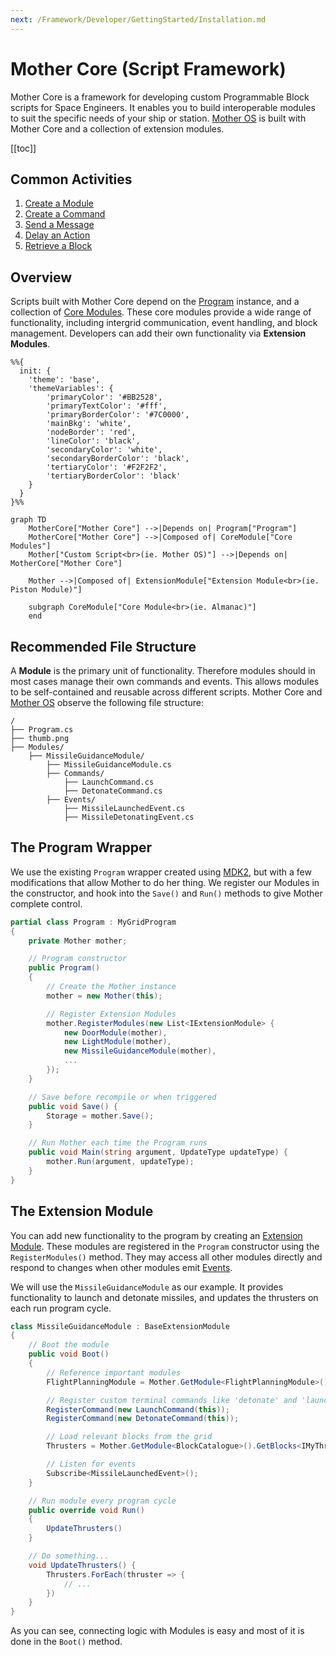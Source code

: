 ```yaml
---
next: /Framework/Developer/GettingStarted/Installation.md
---
```



<script setup>
import { ref, computed, onMounted } from 'vue'

const isDark = ref(false)

const getDarkMode = () => {
    const theme = document.documentElement.getAttribute('data-theme')
    isDark.value = theme === 'dark'
}

onMounted(() => {
    const observer = new MutationObserver(getDarkMode)
    observer.observe(document.documentElement, { attributes: true, attributeFilter: ['data-theme'] })
})



// const isDark = computed(() => {
//     return true;
//     return document.documentElement.classList.contains('dark')
// })
</script>

<!-- {{isDark ? 'Dark Mode' : 'Light Mode'}} -->





# Mother Core (Script Framework)
<!-- ![Beta](https://img.shields.io/badge/Beta-_v1.0.0-blue) -->
<Badge type="info" text="&nbsp;Beta&nbsp;" vertical="middle" />
<Badge type="warning" text="&nbsp;v1.0.0&nbsp;" vertical="middle" />

Mother Core is a framework for developing custom Programmable Block scripts for Space Engineers. It enables you to build interoperable modules to suit the specific needs of your ship or station. [Mother OS](../IngameScript/IngameScript.md) is built with Mother Core and a collection of extension modules.

[[toc]]

## Common Activities

1. [Create a Module](./Developer/BuildingAModule/BuildingAModule.md)
2. [Create a Command](./Developer/BuildingAModule/BuildingAModule.md#creating-a-command)
3. [Send a Message](./Developer/CoreModules/IntergridMessageService.md) 
4. [Delay an Action](./Developer/CoreModules/Clock.md)
5. [Retrieve a Block](./Developer/CoreModules/BlockCatalogue.md#accessing-blocks)

## Overview

Scripts built with Mother Core depend on the [Program](https://github.com/malware-dev/MDK-SE/wiki/Sandbox.ModAPI.Ingame.MyGridProgram) instance, and a collection of [Core Modules](./Developer/CoreModules/CoreModules.md).  These core modules provide a wide range of functionality, including intergrid communication, event handling, and block management. Developers can add their own functionality via **Extension Modules**.

<!-- %%{
  init: {
    'theme': 'base',
    'themeVariables': {
        'primaryColor': '#BB2528',
        'primaryTextColor': '#fff',
        'primaryBorderColor': '#7C0000',
        'mainBkg': 'white',
        'nodeBorder': 'red',
        'lineColor': 'black',
        'secondaryColor': 'white',
        'secondaryBorderColor': 'black',
        'tertiaryColor': '#F2F2F2',
        'tertiaryBorderColor': 'black'
    }
  }
}%% -->

```mermaid
%%{
  init: {
    'theme': 'base',
    'themeVariables': {
        'primaryColor': '#BB2528',
        'primaryTextColor': '#fff',
        'primaryBorderColor': '#7C0000',
        'mainBkg': 'white',
        'nodeBorder': 'red',
        'lineColor': 'black',
        'secondaryColor': 'white',
        'secondaryBorderColor': 'black',
        'tertiaryColor': '#F2F2F2',
        'tertiaryBorderColor': 'black'
    }
  }
}%%

graph TD
    MotherCore["Mother Core"] -->|Depends on| Program["Program"]
    MotherCore["Mother Core"] -->|Composed of| CoreModule["Core Modules"]
    Mother["Custom Script<br>(ie. Mother OS)"] -->|Depends on| MotherCore["Mother Core"]

    Mother -->|Composed of| ExtensionModule["Extension Module<br>(ie. Piston Module)"]

    subgraph CoreModule["Core Module<br>(ie. Almanac)"]
    end
```

## Recommended File Structure

A **Module** is the primary unit of functionality.  Therefore modules should in most cases manage their own commands and events.  This allows modules to be self-contained and reusable across different scripts. Mother Core and [Mother OS](../IngameScript/IngameScript.md) observe the following file structure:

```plaintext title="File Structure"
/
├── Program.cs
├── thumb.png
├── Modules/
    ├── MissileGuidanceModule/
        ├── MissileGuidanceModule.cs
        ├── Commands/
            ├── LaunchCommand.cs
            ├── DetonateCommand.cs
        ├── Events/
            ├── MissileLaunchedEvent.cs
            ├── MissileDetonatingEvent.cs
```

## The Program Wrapper

We use the existing `Program` wrapper created using [MDK2](https://github.com/malforge/mdk2), but with a few modifications that allow Mother to do her thing.  We register our Modules in the constructor, and hook into the `Save()` and `Run()` methods to give Mother complete control.

```csharp
partial class Program : MyGridProgram
{
    private Mother mother;

    // Program constructor
    public Program()
    {
        // Create the Mother instance
        mother = new Mother(this);

        // Register Extension Modules
        mother.RegisterModules(new List<IExtensionModule> {
            new DoorModule(mother),
            new LightModule(mother),
            new MissileGuidanceModule(mother),
            ...
        });
    }

    // Save before recompile or when triggered
    public void Save() {
        Storage = mother.Save();
    }

    // Run Mother each time the Program runs
    public void Main(string argument, UpdateType updateType) {
        mother.Run(argument, updateType);
    }
}
```

## The Extension Module
You can add new functionality to the program by creating an [Extension Module](./Developer/BuildingAModule/BuildingAModule.md). These modules are registered in the `Program` constructor using the `RegisterModules()` method. They may access all other modules directly and respond to changes when other modules emit [Events](Developer/BuildingAModule/BuildingAModule.md#events).

We will use the `MissileGuidanceModule` as our example.  It provides functionality to launch and detonate missiles, and updates the thrusters on each run program cycle.

```csharp title="MissileGuidanceModule.cs"
class MissileGuidanceModule : BaseExtensionModule
{
    // Boot the module
    public void Boot()
    {
        // Reference important modules
        FlightPlanningModule = Mother.GetModule<FlightPlanningModule>();

        // Register custom terminal commands like 'detonate' and 'launch'
        RegisterCommand(new LaunchCommand(this));
        RegisterCommand(new DetonateCommand(this));

        // Load relevant blocks from the grid
        Thrusters = Mother.GetModule<BlockCatalogue>().GetBlocks<IMyThrust>();

        // Listen for events
        Subscribe<MissileLaunchedEvent>();
    }

    // Run module every program cycle
    public override void Run()
    {
        UpdateThrusters()
    }

    // Do something...
    void UpdateThrusters() { 
        Thrusters.ForEach(thruster => {
            // ...
        })
    }
}
```

As you can see, connecting logic with Modules is easy and most of it is done in the `Boot()` method.

<!-- Let's go into [building a module](./Developer/BuildingAModule/BuildingAModule.md) in more detail. -->


